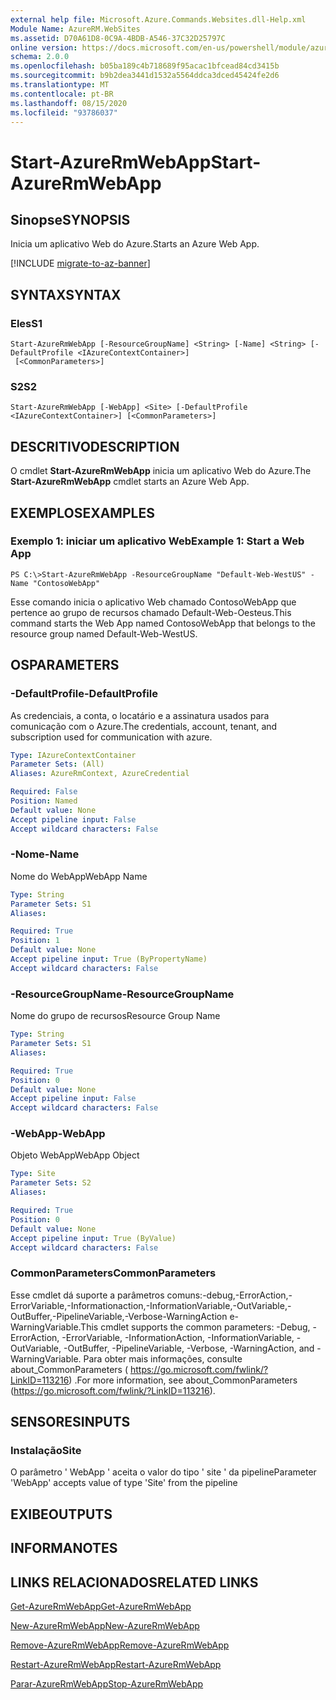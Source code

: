 ```yaml
---
external help file: Microsoft.Azure.Commands.Websites.dll-Help.xml
Module Name: AzureRM.WebSites
ms.assetid: D70A61D8-0C9A-4BDB-A546-37C32D25797C
online version: https://docs.microsoft.com/en-us/powershell/module/azurerm.websites/start-azurermwebapp
schema: 2.0.0
ms.openlocfilehash: b05ba189c4b718689f95acac1bfcead84cd3415b
ms.sourcegitcommit: b9b2dea3441d1532a5564ddca3dced45424fe2d6
ms.translationtype: MT
ms.contentlocale: pt-BR
ms.lasthandoff: 08/15/2020
ms.locfileid: "93786037"
---
```

# <span data-ttu-id="96ca2-101">Start-AzureRmWebApp</span><span class="sxs-lookup"><span data-stu-id="96ca2-101">Start-AzureRmWebApp</span></span>

## <span data-ttu-id="96ca2-102">Sinopse</span><span class="sxs-lookup"><span data-stu-id="96ca2-102">SYNOPSIS</span></span>
<span data-ttu-id="96ca2-103">Inicia um aplicativo Web do Azure.</span><span class="sxs-lookup"><span data-stu-id="96ca2-103">Starts an Azure Web App.</span></span>

[!INCLUDE [migrate-to-az-banner](../../includes/migrate-to-az-banner.md)]

## <span data-ttu-id="96ca2-104">SYNTAX</span><span class="sxs-lookup"><span data-stu-id="96ca2-104">SYNTAX</span></span>

### <span data-ttu-id="96ca2-105">Eles</span><span class="sxs-lookup"><span data-stu-id="96ca2-105">S1</span></span>
```
Start-AzureRmWebApp [-ResourceGroupName] <String> [-Name] <String> [-DefaultProfile <IAzureContextContainer>]
 [<CommonParameters>]
```

### <span data-ttu-id="96ca2-106">S2</span><span class="sxs-lookup"><span data-stu-id="96ca2-106">S2</span></span>
```
Start-AzureRmWebApp [-WebApp] <Site> [-DefaultProfile <IAzureContextContainer>] [<CommonParameters>]
```

## <span data-ttu-id="96ca2-107">DESCRITIVO</span><span class="sxs-lookup"><span data-stu-id="96ca2-107">DESCRIPTION</span></span>
<span data-ttu-id="96ca2-108">O cmdlet **Start-AzureRmWebApp** inicia um aplicativo Web do Azure.</span><span class="sxs-lookup"><span data-stu-id="96ca2-108">The **Start-AzureRmWebApp** cmdlet starts an Azure Web App.</span></span>

## <span data-ttu-id="96ca2-109">EXEMPLOS</span><span class="sxs-lookup"><span data-stu-id="96ca2-109">EXAMPLES</span></span>

### <span data-ttu-id="96ca2-110">Exemplo 1: iniciar um aplicativo Web</span><span class="sxs-lookup"><span data-stu-id="96ca2-110">Example 1: Start a Web App</span></span>
```
PS C:\>Start-AzureRmWebApp -ResourceGroupName "Default-Web-WestUS" -Name "ContosoWebApp"
```

<span data-ttu-id="96ca2-111">Esse comando inicia o aplicativo Web chamado ContosoWebApp que pertence ao grupo de recursos chamado Default-Web-Oesteus.</span><span class="sxs-lookup"><span data-stu-id="96ca2-111">This command starts the Web App named ContosoWebApp that belongs to the resource group named Default-Web-WestUS.</span></span>

## <span data-ttu-id="96ca2-112">OS</span><span class="sxs-lookup"><span data-stu-id="96ca2-112">PARAMETERS</span></span>

### <span data-ttu-id="96ca2-113">-DefaultProfile</span><span class="sxs-lookup"><span data-stu-id="96ca2-113">-DefaultProfile</span></span>
<span data-ttu-id="96ca2-114">As credenciais, a conta, o locatário e a assinatura usados para comunicação com o Azure.</span><span class="sxs-lookup"><span data-stu-id="96ca2-114">The credentials, account, tenant, and subscription used for communication with azure.</span></span>

```yaml
Type: IAzureContextContainer
Parameter Sets: (All)
Aliases: AzureRmContext, AzureCredential

Required: False
Position: Named
Default value: None
Accept pipeline input: False
Accept wildcard characters: False
```

### <span data-ttu-id="96ca2-115">-Nome</span><span class="sxs-lookup"><span data-stu-id="96ca2-115">-Name</span></span>
<span data-ttu-id="96ca2-116">Nome do WebApp</span><span class="sxs-lookup"><span data-stu-id="96ca2-116">WebApp Name</span></span>

```yaml
Type: String
Parameter Sets: S1
Aliases: 

Required: True
Position: 1
Default value: None
Accept pipeline input: True (ByPropertyName)
Accept wildcard characters: False
```

### <span data-ttu-id="96ca2-117">-ResourceGroupName</span><span class="sxs-lookup"><span data-stu-id="96ca2-117">-ResourceGroupName</span></span>
<span data-ttu-id="96ca2-118">Nome do grupo de recursos</span><span class="sxs-lookup"><span data-stu-id="96ca2-118">Resource Group Name</span></span>

```yaml
Type: String
Parameter Sets: S1
Aliases: 

Required: True
Position: 0
Default value: None
Accept pipeline input: False
Accept wildcard characters: False
```

### <span data-ttu-id="96ca2-119">-WebApp</span><span class="sxs-lookup"><span data-stu-id="96ca2-119">-WebApp</span></span>
<span data-ttu-id="96ca2-120">Objeto WebApp</span><span class="sxs-lookup"><span data-stu-id="96ca2-120">WebApp Object</span></span>

```yaml
Type: Site
Parameter Sets: S2
Aliases: 

Required: True
Position: 0
Default value: None
Accept pipeline input: True (ByValue)
Accept wildcard characters: False
```

### <span data-ttu-id="96ca2-121">CommonParameters</span><span class="sxs-lookup"><span data-stu-id="96ca2-121">CommonParameters</span></span>
<span data-ttu-id="96ca2-122">Esse cmdlet dá suporte a parâmetros comuns:-debug,-ErrorAction,-ErrorVariable,-Informationaction,-InformationVariable,-OutVariable,-OutBuffer,-PipelineVariable,-Verbose-WarningAction e-WarningVariable.</span><span class="sxs-lookup"><span data-stu-id="96ca2-122">This cmdlet supports the common parameters: -Debug, -ErrorAction, -ErrorVariable, -InformationAction, -InformationVariable, -OutVariable, -OutBuffer, -PipelineVariable, -Verbose, -WarningAction, and -WarningVariable.</span></span> <span data-ttu-id="96ca2-123">Para obter mais informações, consulte about_CommonParameters ( https://go.microsoft.com/fwlink/?LinkID=113216) .</span><span class="sxs-lookup"><span data-stu-id="96ca2-123">For more information, see about_CommonParameters (https://go.microsoft.com/fwlink/?LinkID=113216).</span></span>

## <span data-ttu-id="96ca2-124">SENSORES</span><span class="sxs-lookup"><span data-stu-id="96ca2-124">INPUTS</span></span>

### <span data-ttu-id="96ca2-125">Instalação</span><span class="sxs-lookup"><span data-stu-id="96ca2-125">Site</span></span>
<span data-ttu-id="96ca2-126">O parâmetro ' WebApp ' aceita o valor do tipo ' site ' da pipeline</span><span class="sxs-lookup"><span data-stu-id="96ca2-126">Parameter 'WebApp' accepts value of type 'Site' from the pipeline</span></span>

## <span data-ttu-id="96ca2-127">EXIBE</span><span class="sxs-lookup"><span data-stu-id="96ca2-127">OUTPUTS</span></span>

## <span data-ttu-id="96ca2-128">INFORMA</span><span class="sxs-lookup"><span data-stu-id="96ca2-128">NOTES</span></span>

## <span data-ttu-id="96ca2-129">LINKS RELACIONADOS</span><span class="sxs-lookup"><span data-stu-id="96ca2-129">RELATED LINKS</span></span>

[<span data-ttu-id="96ca2-130">Get-AzureRmWebApp</span><span class="sxs-lookup"><span data-stu-id="96ca2-130">Get-AzureRmWebApp</span></span>](./Get-AzureRmWebApp.md)

[<span data-ttu-id="96ca2-131">New-AzureRmWebApp</span><span class="sxs-lookup"><span data-stu-id="96ca2-131">New-AzureRmWebApp</span></span>](./New-AzureRmWebApp.md)

[<span data-ttu-id="96ca2-132">Remove-AzureRmWebApp</span><span class="sxs-lookup"><span data-stu-id="96ca2-132">Remove-AzureRmWebApp</span></span>](./Remove-AzureRmWebApp.md)

[<span data-ttu-id="96ca2-133">Restart-AzureRmWebApp</span><span class="sxs-lookup"><span data-stu-id="96ca2-133">Restart-AzureRmWebApp</span></span>](./Restart-AzureRmWebApp.md)

[<span data-ttu-id="96ca2-134">Parar-AzureRmWebApp</span><span class="sxs-lookup"><span data-stu-id="96ca2-134">Stop-AzureRmWebApp</span></span>](./Stop-AzureRmWebApp.md)


